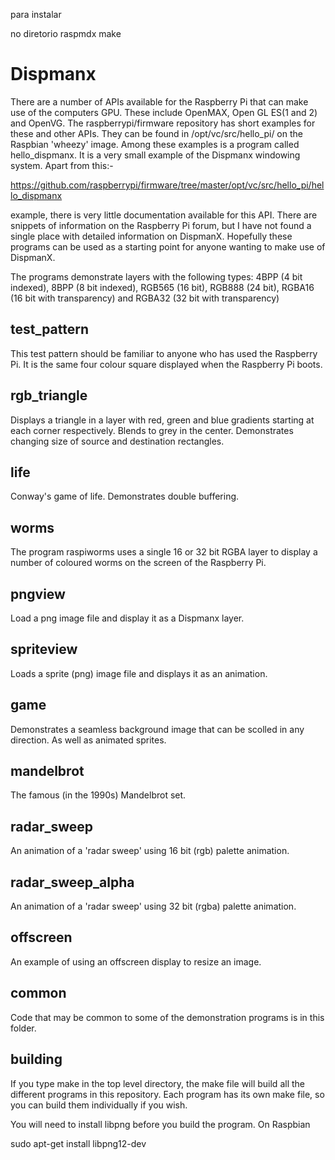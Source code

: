 para instalar

no diretorio raspmdx
make






# Dispmanx

There are a number of APIs available for the Raspberry Pi that can make use
of the computers GPU. These include OpenMAX, Open GL ES(1 and 2) and OpenVG.
The raspberrypi/firmware repository has short examples for these and other
APIs. They can be found in /opt/vc/src/hello_pi/ on the Raspbian 'wheezy'
image. Among these examples is a program called hello_dispmanx. It is a
very small example of the Dispmanx windowing system. Apart from this:-

https://github.com/raspberrypi/firmware/tree/master/opt/vc/src/hello_pi/hello_dispmanx

example, there is very little documentation available for this API. There
are snippets of information on the Raspberry Pi forum, but I have not found
a single place with detailed information on DispmanX.  Hopefully these
programs can be used as a starting point for anyone wanting to make use of
DispmanX.

The programs demonstrate layers with the following types: 4BPP (4 bit
indexed), 8BPP (8 bit indexed), RGB565 (16 bit), RGB888 (24 bit), RGBA16
(16 bit with transparency) and RGBA32 (32 bit with transparency)

## test_pattern

This test pattern should be familiar to anyone who has used the Raspberry
Pi. It is the same four colour square displayed when the Raspberry Pi boots.

## rgb_triangle

Displays a triangle in a layer with red, green and blue gradients starting
at each corner respectively. Blends to grey in the center. Demonstrates
changing size of source and destination rectangles.

## life

Conway's game of life. Demonstrates double buffering.

## worms

The program raspiworms uses a single 16 or 32 bit RGBA layer to display a
number of coloured worms on the screen of the Raspberry Pi.

## pngview

Load a png image file and display it as a Dispmanx layer.

## spriteview

Loads a sprite (png) image file and displays it as an animation.

## game

Demonstrates a seamless background image that can be scolled in any
direction. As well as animated sprites.

## mandelbrot

The famous (in the 1990s) Mandelbrot set.

## radar_sweep

An animation of a 'radar sweep' using 16 bit (rgb) palette animation.

## radar_sweep_alpha

An animation of a 'radar sweep' using 32 bit (rgba) palette animation.

## offscreen

An example of using an offscreen display to resize an image.

## common

Code that may be common to some of the demonstration programs is in this
folder.

## building

If you type make in the top level directory, the make file will build all
the different programs in this repository. Each program has its own make
file, so you can build them individually if you wish.

You will need to install libpng before you build the program. On Raspbian

sudo apt-get install libpng12-dev


